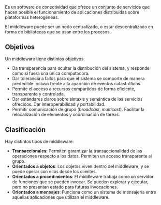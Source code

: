 Es un software de conectividad que ofrece un conjunto de servicios que hacen posible el funcionamiento de aplicaciones distribuidas sobre plataformas heterogéneas.

El middleware puede ser un nodo centralizado, o estar descentralizado en forma de bibliotecas que se usan entre los procesos.

## Objetivos

Un middleware tiene distintos objetivos:

- Da transparencia para ocultar la distribución del sistema, y responde como si fuera una única computadora.
- Dar tolerancia a fallos para que el sistema se comporte de manera predecible incluso frente a la aparición de eventos catastróficos.
- Permite el acceso a recursos compartidos de forma eficiente, transparente y controlada.
- Dar estándares claros sobre sintaxis y semántica de los servicios ofrecidos. Dar interoperabilidad y portabilidad.
- Permitir comunicación de grupo (_broadcast_, _multicast_). Facilitar la relocalización de elementos y coordinación de tareas.

## Clasificación

Hay distintos tipos de middleware:

- **Transaccionales**: Permiten garantizar la transaccionalidad de las operaciones respecto a los datos. Permiten un acceso transparente al grupo.
- **Orientados a objetos**: Los objetos viven dentro del middleware, y se puede operar con ellos desde los clientes.
- **Orientados a procedimientos**: El middleware trabaja como un servidor de funciones que se pueden invocar. Se pueden explorar y ejecutar, pero no presentan estado para futuras invocaciones.
- **Orientados a mensajes**: Funciona como un sistema de mensajería entre aquellas aplicaciones que utilizan el middleware.
